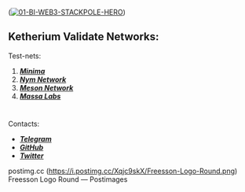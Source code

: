 (<a href="https://ibb.co/Bq9qpnx"><img src="https://i.ibb.co/D5Z5Jry/01-BI-WEB3-STACKPOLE-HERO.jpg" alt="01-BI-WEB3-STACKPOLE-HERO" border="0"></a>)  

## Ketherium Validate Networks:
   
Test-nets:  
1. ***[Minima](https://minima.global/ "Minima")***  
2. ***[Nym Network](https://testnet-milhon-explorer.nymtech.net/nym/mixnodes/3xKqpe2UqBiKrAhXnNW9UTgzGNKvYoogJbma5JMGp46B "Freesson mix-node")***  
3. ***[Meson Network](https://meson.network/ "Meson")***  
4. ***[Massa Labs](https://massa.net/ "Massa" )***  

  
#   
    
 Contacts:  
 * ***[Telegram](https://t.me/saletiable)***  
 * ***[GitHub](https://github.com/Fr33sson "@Fr33sson")***  
 * ***[Twitter](https://twitter.com/AlexFreesson "@AlexFreesson")***

postimg.cc (https://i.postimg.cc/Xqjc9skX/Freesson-Logo-Round.png)
Freesson Logo Round — Postimages
